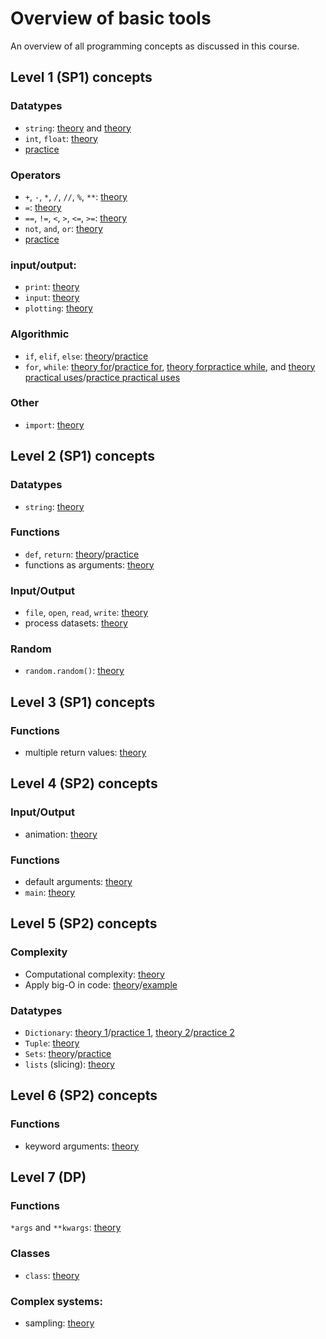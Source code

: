 # Overview of basic tools

An overview of all programming concepts as discussed in this course.

## Level 1 (SP1) concepts

### Datatypes

- `string`: [theory](/python/en/basics#printing) and [theory](/python/en/basics#types)
- `int`, `float`: [theory](/python/en/basics#types)
- [practice](/python/en/basics/practice)

### Operators

- `+`, `-`, `*`, `/`, `//`, `%`, `**`: [theory](/python/en/basics#operators)
- `=`: [theory](/python/en/basics#variables)
- `==`, `!=`, `<`, `>`, `<=`, `>=`: [theory](/python/en/algorithms#more-operators)
- `not`, `and`, `or`: [theory](/python/en/algorithms#combining-conditions)
- [practice](/python/en/algorithms/practice)

### input/output:

- `print`: [theory](/python/en/basics#printing)
- `input`: [theory](/python/en/basics#user-input)
- `plotting`: [theory](/python/en/plotting)

### Algorithmic

- `if`, `elif`, `else`: [theory](/python/en/algorithms#conditional-instructions)/[practice](/python/en/algorithms/practice)
- `for`, `while`: [theory for](/python/en/loops/for)/[practice for](/python/en/loops/for/practice), [theory for](/python/en/loops/while)[practice while](/python/en/loops/while/practice), and [theory practical uses](/python/en/loops/practical-uses)/[practice practical uses](/python/en/loops/practical-uses/practice)

### Other

- `import`: [theory](https://sp.proglab.nl/python/en/modules)

## Level 2 (SP1) concepts

### Datatypes

- `string`: [theory](/python/en/strings)

### Functions

- `def`, `return`: [theory](/python/en/functions)/[practice](/python/en/functions-book)
- functions as arguments: [theory](/python/en/functions2)

### Input/Output

- `file`, `open`, `read`, `write`: [theory](/python/en/file-io)
- process datasets: [theory](/python/en/files)

### Random

- `random.random()`: [theory](/python/en/random)

## Level 3 (SP1) concepts

### Functions

- multiple return values: [theory](/python/en/functions3)

## Level 4 (SP2) concepts

### Input/Output

- animation: [theory](https://sp.proglab.nl/animation/en/explanation)

### Functions

- default arguments: [theory](/python/en/default-arguments)
- `main`: [theory](/python/en/main_function)

## Level 5 (SP2) concepts

### Complexity

- Computational complexity: [theory](/python/en/efficiency)
- Apply big-O in code: [theory](/python/en/big-o)/[example](/python/en/big-o-example)


### Datatypes

- `Dictionary`: [theory 1](/python/en/dictionaries/use)/[practice 1](/python/en/dictionaries/use/practice), [theory 2](/python/en/dictionaries/complexity)/[practice 2](/python/en/dictionaries/complexity/practice)
- `Tuple`: [theory](/python/en/tuples)
- `Sets`: [theory](/python/en/sets)/[practice](/python/en/sets/practice)
- `lists` (slicing): [theory](/python/en/slicing)

## Level 6 (SP2) concepts

### Functions

- keyword arguments: [theory](/python/en/keyword-arguments/kwargs)

## Level 7 (DP)

### Functions

`*args` and `**kwargs`: [theory](/python/en/keyword-arguments/starstar)

### Classes

- `class`: [theory](/python/en/classes)

### Complex systems:

- sampling: [theory](/populations-oo/sampling)
